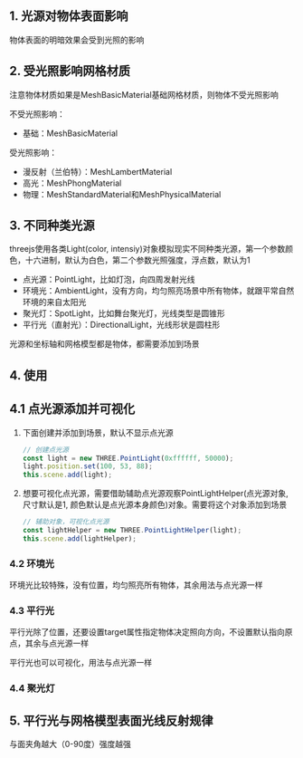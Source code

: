 ## 1. 光源对物体表面影响

物体表面的明暗效果会受到光照的影响

## 2. 受光照影响网格材质

注意物体材质如果是MeshBasicMaterial基础网格材质，则物体不受光照影响

不受光照影响：

- 基础：MeshBasicMaterial

受光照影响：

- 漫反射（兰伯特）：MeshLambertMaterial
- 高光：MeshPhongMaterial
- 物理：MeshStandardMaterial和MeshPhysicalMaterial

## 3. 不同种类光源

threejs使用各类Light(color, intensiy)对象模拟现实不同种类光源，第一个参数颜色，十六进制，默认为白色，第二个参数光照强度，浮点数，默认为1

- 点光源：PointLight，比如灯泡，向四周发射光线
- 环境光：AmbientLight，没有方向，均匀照亮场景中所有物体，就跟平常自然环境的来自太阳光
- 聚光灯：SpotLight，比如舞台聚光灯，光线类型是圆锥形
- 平行光（直射光）：DirectionalLight，光线形状是圆柱形

光源和坐标轴和网格模型都是物体，都需要添加到场景

## 4. 使用

## 4.1 点光源添加并可视化

1. 下面创建并添加到场景，默认不显示点光源

   ```js
   // 创建点光源
   const light = new THREE.PointLight(0xffffff, 50000);
   light.position.set(100, 53, 88);
   this.scene.add(light);
   ```

2. 想要可视化点光源，需要借助辅助点光源观察PointLightHelper(点光源对象, 尺寸默认是1, 颜色默认是点光源本身颜色)对象。需要将这个对象添加到场景

   ```js
   // 辅助对象，可视化点光源
   const lightHelper = new THREE.PointLightHelper(light);
   this.scene.add(lightHelper);
   ```

### 4.2 环境光

环境光比较特殊，没有位置，均匀照亮所有物体，其余用法与点光源一样

### 4.3 平行光

平行光除了位置，还要设置target属性指定物体决定照向方向，不设置默认指向原点，其余与点光源一样

平行光也可以可视化，用法与点光源一样

### 4.4 聚光灯

## 5. 平行光与网格模型表面光线反射规律

与面夹角越大（0-90度）强度越强